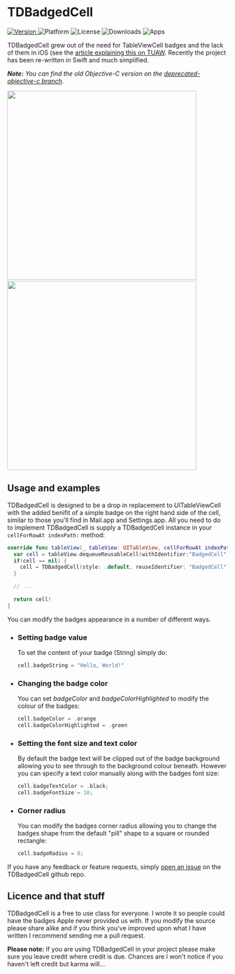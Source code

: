 # TDBadgedCell
[![Version](https://img.shields.io/cocoapods/v/TDBadgedCell.svg) ](http://cocoapods.org/pods/TDBadgedCell/)
![Platform](https://img.shields.io/cocoapods/p/TDBadgedCell.svg)
![License](https://img.shields.io/cocoapods/l/AFNetworking.svg)
![Downloads](https://img.shields.io/cocoapods/dt/TDBadgedCell.svg)
![Apps](https://img.shields.io/cocoapods/at/TDBadgedCell.svg)

TDBadgedCell grew out of the need for TableViewCell badges and the lack of them in iOS (see the [article explaining this on TUAW](http://www.tuaw.com/2010/01/07/iphone-devsugar-simple-table-badges/). Recently the project has been re-written in Swift and much simplified.

***Note:*** *You can find the old Objective-C version on the [deprecated-objective-c branch](https://github.com/tmdvs/TDBadgedCell/tree/deprecated-objective-c)*.

<img src="http://up.tmdvs.me/j2a9/d" width="432">&nbsp;
<img src="http://up.tmdvs.me/j23l/d" width="432">

## Usage and examples
TDBadgedCell is designed to be a drop in replacement to UITableViewCell with the added benifit of a simple badge on the right hand side of the cell, similar to those you'll find in Mail.app and Settings.app. All you need to do to implement TDBadgedCell is supply a TDBadgedCell instance in your `cellForRowAt indexPath:` method:

```swift
override func tableView(_ tableView: UITableView, cellForRowAt indexPath: IndexPath) -> UITableViewCell {
  var cell = tableView.dequeueReusableCell(withIdentifier:"BadgedCell") as? TDBadgedCell;
  if(cell == nil) {
    cell = TDBadgedCell(style: .default, reuseIdentifier: "BadgedCell");
  }

  // ...
  
  return cell!
}
```

You can modify the badges appearance in a number of different ways.

- ### Setting badge value
  To set the content of your badge (String) simply do:

  ```Swift
  cell.badgeString = "Hello, World!"
  ```

- ### Changing the badge color
  You can set _badgeColor_ and _badgeColorHighlighted_ to modify the colour of the badges:

  ```Swift
  cell.badgeColor = .orange
  cell.badgeColorHighlighted = .green
  ```

- ### Setting the font size and text color
  By default the badge text will be clipped out of the badge background allowing you to see through to the background colour beneath. However you can specify a text color manually along with the badges font size:

  ```Swift
  cell.badgeTextColor = .black;
  cell.badgeFontSize = 18;
  ```
  
- ### Corner radius
  You can modify the badges corner radius allowing you to change the badges shape from the default "pill" shape to a square or rounded rectangle:
  
  ```Swift
  cell.badgeRadius = 0;
  ```
  
If you have any feedback or feature requests, simply [open an issue](https://github.com/tmdvs/TDBadgedCell/issues) on the TDBadgedCell github repo.

## Licence and that stuff
TDBadgedCell is a free to use class for everyone. I wrote it so people could have the badges Apple never provided us with. If you modify the source please share alike and if you think you've improved upon what I have written I recommend sending me a pull request.

**Please note:** If you are using TDBadgedCell in your project please make sure you leave credit where credit is due. Chances are I won't notice if you haven't left credit but karma will…

